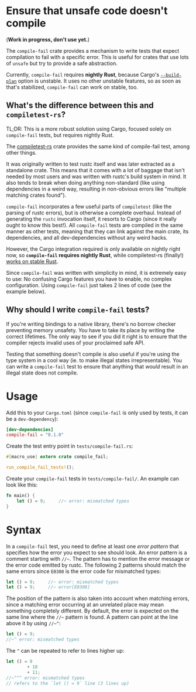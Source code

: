 # Ensure that unsafe code doesn't compile

(**Work in progress, don't use yet.**)

The `compile-fail` crate provides a mechanism to write tests that expect
compilation to fail with a specific error. This is useful for crates that use
lots of `unsafe` but try to provide a safe abstraction.

Currently, `compile-fail` requires **nightly Rust**, because Cargo's
[`--build-plan`](https://github.com/rust-lang/cargo/pull/5301) option is
unstable. It uses no other unstable features, so as soon as that's stabilized,
`compile-fail` can work on stable, too.

## What's the difference between this and `compiletest-rs`?

TL;DR: This is a more robust solution using Cargo, focused solely on
`compile-fail` tests, but requires nightly Rust.

The [compiletest-rs](https://github.com/laumann/compiletest-rs) crate provides
the same kind of compile-fail test, among other things.

It was originally written to test rustc itself and was later extracted as a
standalone crate. This means that it comes with a lot of baggage that isn't
needed by most users and was written with rustc's build system in mind. It also
tends to break when doing anything non-standard (like using dependencies in a
weird way, resulting in non-obvious errors like "multiple matching crates
found").

`compile-fail` incorporates a few useful parts of `compiletest` (like the
parsing of rustc errors), but is otherwise a complete overhaul. Instead of
generating the `rustc` invocation itself, it resorts to Cargo (since it really
ought to know this best!). All `compile-fail` tests are compiled in the same
manner as other tests, meaning that they can link against the main crate, its
dependencies, and all dev-dependencies without any weird hacks.

However, the Cargo integration required is only available on nightly right now,
so **`compile-fail` requires nightly Rust**, while compiletest-rs (finally!)
[works on stable Rust](https://github.com/laumann/compiletest-rs/pull/107).

Since `compile-fail` was written with simplicity in mind, it is extremely easy
to use: No confusing Cargo features you have to enable, no complex
configuration. Using `compile-fail` just takes 2 lines of code (see the example
below).

## Why should I write `compile-fail` tests?

If you're writing bindings to a native library, there's no borrow checker
preventing memory unsafety. *You* have to take its place by writing the correct
lifetimes. The only way to see if you did it right is to ensure that the
compiler rejects invalid uses of your proclaimed safe API.

Testing that something doesn't compile is also useful if you're using the type
system in a cool way (ie. to make illegal states irrepresentable). You can write
a `compile-fail` test to ensure that anything that *would* result in an illegal
state does not compile.


# Usage

Add this to your `Cargo.toml` (since `compile-fail` is only used by tests, it
can be a `dev-dependency`):

```toml
[dev-dependencies]
compile-fail = "0.1.0"
```

Create the test entry point in `tests/compile-fail.rs`:

```rust
#[macro_use] extern crate compile_fail;

run_compile_fail_tests!();
```

Create your `compile-fail` tests in `tests/compile-fail/`. An example can look
like this:

```rust
fn main() {
    let () = 9;     //~ error: mismatched types
}
```


# Syntax

In a `compile-fail` test, you need to define at least one *error pattern* that
specifies how the error you expect to see should look. An error pattern is a
comment starting with `//~`. The pattern has to mention the error message or the
error code emitted by rustc. The following 2 patterns should match the same
errors since `E0308` is the error code for mismatched types:

```rust
let () = 9;     //~ error: mismatched types
let () = 9;     //~ error[E0308]
```

The position of the pattern is also taken into account when matching errors,
since a matching error occurring at an unrelated place may mean something
completely different. By default, the error is expected on the same line where
the `//~` pattern is found. A pattern can point at the line above it by using
`//~^`:

```rust
let () = 9;
//~^ error: mismatched types
```

The `^` can be repeated to refer to lines higher up:

```rust
let () = 9
        + 10
        + 11;
//~^^^ error: mismatched types
// refers to the `let () = 9` line (3 lines up)
```
